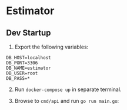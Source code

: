 # Estimator

## Dev Startup

1. Export the following variables:

```
DB_HOST=localhost
DB_PORT=3306
DB_NAME=estimator
DB_USER=root
DB_PASS=*
```

2. Run `docker-compose up` in separate terminal.

3. Browse to `cmd/api` and run `go run main.go`:
